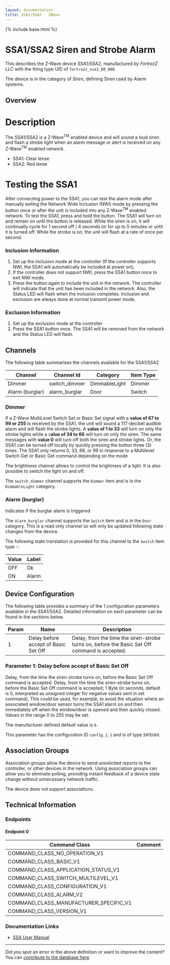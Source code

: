 ```yaml
---
layout: documentation
title: SSA1/SSA2 - ZWave
---
```


{% include base.html %}

# SSA1/SSA2 Siren and Strobe Alarm
This describes the Z-Wave device *SSA1/SSA2*, manufactured by *FortrezZ LLC* with the thing type UID of ```fortrezz_ssa1_00_000```.

The device is in the category of *Siren*, defining Siren used by Alarm systems.

## Overview

Description
===========

The SSA1/SSA2 is a Z-Wave<sup>TM</sup> enabled device and will sound a loud siren and flash a strobe light when an alarm message or alert is received on any Z-Wave<sup>TM</sup> enabled network.

- SSA1: Clear lense
- SSA2: Red lense

Testing the SSA1
================

After connecting power to the SSA1, you can test the alarm mode after manually exiting the Network Wide Inclusion (NWI) mode by pressing the button once or after the unit is included into any Z-Wave<sup>TM</sup> enabled network. To test the SSA1, press and hold the button. The SSA1 will turn on and remain on until the button is released. While the siren is on, it will continually cycle for 1 second off / 4 seconds on for up to 5 minutes or until it is turned off. While the strobe is on, the unit will flash at a rate of once per second.

### Inclusion Information

1. Set up the inclusion mode at the controller (If the controller supports NWI, the SSA1 will automatically be included at power on);
2. If the controller does not support NWI, press the SSA1 button once to exit NWI mode.
3. Press the button again to include the unit in the network. The controller will indicate that the unit has been included in the network. Also, the Status LED will flash when the inclusion completes. Inclusion and exclusion are always done at normal transmit power mode.

### Exclusion Information

1. Set up the exclusion mode at the controller
2. Press the SSA1 button once. The SSA1 will be removed from the network and the Status LED will flash.

## Channels

The following table summarises the channels available for the SSA1/SSA2

| Channel | Channel Id | Category | Item Type |
|---------|------------|----------|-----------|
| Dimmer | switch_dimmer | DimmableLight | Dimmer | 
| Alarm (burglar) | alarm_burglar | Door | Switch | 

### Dimmer

If a Z-Wave MultiLevel Switch Set or Basic Set signal with a **value of 67 to 99 or 255** is received by the SSA1, the unit will sound a 117-decibel audible alarm and will flash the strobe lights. A **value of 1 to 33** will turn on only the strobe lights while a v**alue of 34 to 66** will turn on only the siren. The same messages with **value 0** will turn off both the siren and strobe lights. Or, the SSA1 can be turned off locally by quickly pressing the button three (3) times. The SSA1 only returns 0, 33, 66, or 99 in response to a Multilevel Switch Get or Basic Get command depending on the mode

The brightness channel allows to control the brightness of a light.
            It is also possible to switch the light on and off.
        

The ```switch_dimmer``` channel supports the ```Dimmer``` item and is in the ```DimmableLight``` category.

### Alarm (burglar)

Indicates if the burglar alarm is triggered
        

The ```alarm_burglar``` channel supports the ```Switch``` item and is in the ```Door``` category. This is a read only channel so will only be updated following state changes from the device.

The following state translation is provided for this channel to the ```Switch``` item type -:

| Value | Label     |
|-------|-----------|
| OFF | Ok |
| ON | Alarm |



## Device Configuration

The following table provides a summary of the 1 configuration parameters available in the SSA1/SSA2.
Detailed information on each parameter can be found in the sections below.

| Param | Name  | Description |
|-------|-------|-------------|
| 1 | Delay before accept of Basic Set Off | Delay, from the time the siren-strobe turns on, before the Basic Set Off command is accepted. |

### Parameter 1: Delay before accept of Basic Set Off

Delay, from the time the siren-strobe turns on, before the Basic Set Off command is accepted.
Delay, from the time the siren-strobe turns on, before the Basic Set Off command is accepted; 1 Byte (in seconds, default is 0, interpreted as unsigned integer for negative values sent in set command). This could be used, for example, to avoid the situation where an associated window/door sensor turns the SSA1 alarm on and then immediately off when the window/door is opened and then quickly closed.
Values in the range 0 to 255 may be set.

The manufacturer defined default value is ```0```.

This parameter has the configuration ID ```config_1_1``` and is of type ```INTEGER```.


## Association Groups

Association groups allow the device to send unsolicited reports to the controller, or other devices in the network. Using association groups can allow you to eliminate polling, providing instant feedback of a device state change without unnecessary network traffic.

The device does not support associations.
## Technical Information

### Endpoints

#### Endpoint 0

| Command Class | Comment |
|---------------|---------|
| COMMAND_CLASS_NO_OPERATION_V1| |
| COMMAND_CLASS_BASIC_V1| |
| COMMAND_CLASS_APPLICATION_STATUS_V1| |
| COMMAND_CLASS_SWITCH_MULTILEVEL_V1| |
| COMMAND_CLASS_CONFIGURATION_V1| |
| COMMAND_CLASS_ALARM_V2| |
| COMMAND_CLASS_MANUFACTURER_SPECIFIC_V1| |
| COMMAND_CLASS_VERSION_V1| |

### Documentation Links

* [SSA User Manual](https://www.cd-jackson.com/zwave_device_uploads/220/ssa-manual-14may2011---new-address0.pdf)

---

Did you spot an error in the above definition or want to improve the content?
You can [contribute to the database here](http://www.cd-jackson.com/index.php/zwave/zwave-device-database/zwave-device-list/devicesummary/220).
